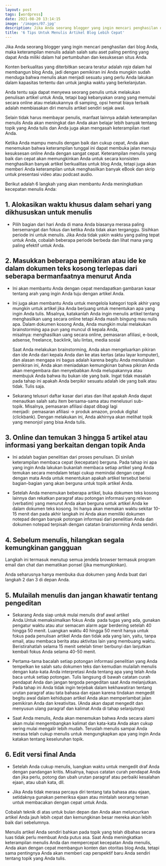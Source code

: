 ```yaml
---
layout: post
tags: [wordpress]
date: 2021-08-20 13:14:15
image: '/images/07.jpg'
description: Jika Anda seorang blogger yang ingin mencari penghasilan dari blog Anda, maka keterampilan...
title: '6 Tips Untuk Menulis Artikel Blog Lebih Cepat'
---
```


Jika Anda seorang blogger yang ingin mencari penghasilan dari blog Anda, maka keterampilan menulis adalah salah satu aset paling penting yang dapat Anda miliki dalam hal pertumbuhan dan kesuksesan situs Anda.

Konten berkualitas yang diterbitkan secara teratur adalah _raja_ dalam hal membangun blog Anda, jadi dengan pemikiran ini Anda mungkin sudah menduga bahwa menulis akan menjadi sesuatu yang perlu Anda lakukan dalam kapasitas tertentu dan untuk jangka waktu yang berkelanjutan.

Anda tentu saja dapat menyewa seorang penulis untuk melakukan penulisan artikel untuk Anda, tetapi bagi kebanyakan orang yang memulai secara online atau melakukannya di samping, opsi hemat biaya terbaik adalah membiasakan diri menulis artikel sendiri sejak awal.

Selain tidak harus membayar penulis, manfaat lainnya adalah keterampilan menulis Anda akan meningkat dan Anda akan belajar lebih banyak tentang topik yang Anda tulis dan Anda juga akan mengasah keterampilan riset Anda.

Ketika Anda mampu menulis dengan baik dan cukup cepat, Anda akan menemukan bahwa keterampilan tunggal ini dapat membuka jalan menuju kesuksesan online Anda dengan sangat cepat. Keterampilan menulis yang baik dan cepat akan memungkinkan Anda untuk secara konsisten menghasilkan banyak artikel berkualitas untuk blog Anda, tetapi juga akan memberi Anda keterampilan untuk menghasilkan banyak eBook dan skrip untuk presentasi video atau podcast audio.

Berikut adalah 6 langkah yang akan membantu Anda meningkatkan kecepatan menulis Anda:

## 1. Alokasikan waktu khusus dalam sehari yang dikhususkan untuk menulis

- Pilih bagian dari hari Anda di mana Anda biasanya merasa paling bersemangat dan fokus dan ketika Anda tidak akan terganggu. Sisihkan periode ini untuk menulis. Jika Anda tidak yakin waktu yang paling tepat untuk Anda, cobalah beberapa periode berbeda dan lihat mana yang paling efektif untuk Anda.

## 2. Masukkan beberapa pemikiran atau ide ke dalam dokumen teks kosong terlepas dari seberapa bermanfaatnya menurut Anda

- Ini akan membantu Anda dengan cepat mendapatkan gambaran kasar tentang arah yang ingin Anda tuju dengan artikel Anda.

- Ini juga akan membantu Anda untuk mengelola kategori topik akhir yang mungkin untuk artikel jika Anda berjuang untuk menentukan apa yang ingin Anda tulis. Misalnya, katakanlah Anda ingin menulis artikel tentang menghasilkan uang secara online tetapi Anda masih bingung mau nulis apa. Dalam dokumen kosong Anda, Anda mungkin mulai melakukan brainstorming apa pun yang muncul di kepala Anda, misalnya: menghasilkan uang secara online, pemasaran afiliasi, e-book, adsense, freelance, backlink, lalu lintas, media sosial

    Saat Anda melakukan brainstorming, Anda akan mengeluarkan pikiran dan ide Anda dari kepala Anda dan ke atas kertas (atau layar komputer), dan alasan mengapa ini bagus adalah karena begitu Anda menuliskan pemikiran ini, Anda akan meniadakan kemungkinan bahwa pikiran Anda akan mengembara dan menyebabkan Anda melupakannya atau membujuk Anda bahwa itu bukan ide yang baik. Ingat tidak masalah pada tahap ini apakah Anda berpikir sesuatu adalah ide yang baik atau tidak. Tulis saja.

- Sekarang telusuri daftar kasar dari atas dan lihat apakah Anda dapat menautkan salah satu item bersama-sama atau menelusuri sub-topik. Misalnya, pemasaran afiliasi dapat dibagi lagi menjadi:  pemasaran afiliasi -> produk amazon, produk digital (clickbank). Dengan melakukan ini, Anda akhirnya akan melihat topik yang menonjol yang bisa Anda tulis.

## 3. Online dan temukan 3 hingga 5 artikel atau informasi yang berkaitan dengan topik Anda

- Ini adalah bagian penelitian dari proses penulisan. Di sinilah keterampilan membaca cepat (kecepatan) berguna. Pada tahap ini apa yang ingin Anda lakukan bukanlah membaca setiap artikel yang Anda temukan secara mendalam tetapi cukup memindai dengan cepat dengan mata Anda untuk menentukan apakah artikel tersebut berisi bagian-bagian yang akan berguna untuk topik artikel Anda.

- Setelah Anda menemukan beberapa artikel, buka dokumen teks kosong lainnya dan rekatkan paragraf atau potongan informasi yang relevan (verbatim) yang menurut Anda akan berguna untuk artikel Anda ke dalam dokumen teks kosong. Ini hanya akan memakan waktu sekitar 10-15 menit dan pada akhir langkah ini Anda akan memiliki dokumen notepad dengan banyak potongan informasi dari penelitian Anda dan dokumen notepad terpisah dengan catatan brainstorming Anda sendiri.

## 4. Sebelum menulis, hilangkan segala kemungkinan gangguan

Langkah ini termasuk menutup semua jendela browser termasuk program email dan chat dan mematikan ponsel (jika memungkinkan).

Anda seharusnya hanya membuka dua dokumen yang Anda buat dari langkah 2 dan 3 di depan Anda.

## 5. Mulailah menulis dan jangan khawatir tentang pengeditan

- Sekarang Anda siap untuk mulai menulis draf awal artikel Anda.Untuk memaksimalkan fokus Anda  pada tugas yang ada, gunakan pengatur waktu atau atur semacam alarm agar berdering setelah 40 hingga 50 menit. Luangkan waktu 40 hingga 50 menit hanya untuk fokus pada penulisan artikel Anda dan tidak ada yang lain, yaitu, tanpa email, atau membaca berita atau aktivitas lain yang membuang waktu. Beristirahatlah selama 15 menit setelah timer berbunyi dan lanjutkan kembali fokus Anda selama 40-50 menit.

- Pertama-tama bacalah setiap potongan informasi penelitian yang Anda tempelkan ke salah satu dokumen teks dan kemudian mulailah menulis dengan kata-kata Anda interpretasi Anda tentang apa yang telah Anda baca untuk setiap potongan. Tulis langsung di bawah catatan curah pendapat Anda dan jangan tergoda pengeditan saat Anda melanjutkan. Pada tahap ini Anda tidak ingin terjebak dalam kekhawatiran tentang urutan paragraf atau tata bahasa dan ejaan karena tindakan mengedit begitu awal dalam kehidupan artikel Anda akan memperlambat jalan pemikiran Anda dan kreativitas. (Anda akan dapat mengedit dan menyusun ulang paragraf dan kalimat Anda di tahap selanjutnya)

- Saat Anda menulis, Anda akan menemukan bahwa Anda secara alami akan mulai mengembangkan kalimat dan kata-kata Anda akan cukup sering mulai mengalir lebih mudah. ​​Teruslah menulis sampai Anda merasa telah cukup menulis untuk mengungkapkan apa yang ingin Anda katakan tentang keseluruhan topik.

## 6. Edit versi final Anda

- Setelah Anda cukup menulis, luangkan waktu untuk mengedit draf Anda dengan pandangan kritis. Misalnya, hapus catatan curah pendapat Anda dan jika perlu, potong dan ubah urutan paragraf atau perbaiki kesalahan ejaan, atau ubah kata, dll.

- Jika Anda tidak merasa percaya diri tentang tata bahasa atau ejaan, setidaknya gunakan pemeriksa ejaan atau mintalah seorang teman untuk membacakan dengan cepat untuk Anda.

Cobalah teknik di atas untuk bulan depan dan Anda akan meluncurkan artikel Anda jauh lebih cepat dan kemungkinan besar mereka akan lebih baik dari sebelumnya.

Menulis artikel Anda sendiri bahkan pada topik yang telah dibahas secara luas tidak perlu membuat Anda putus asa. Saat Anda meningkatkan keterampilan menulis Anda dan mempercepat kecepatan Anda menulis, Anda akan dengan cepat membangun konten dan otoritas blog Anda, tetapi sama pentingnya Anda akan memberi cap perspektif baru Anda sendiri tentang topik yang Anda tulis.
